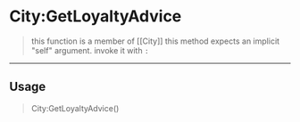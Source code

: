 # City:GetLoyaltyAdvice
> this function is a member of [[City]]
> this method expects an implicit "self" argument. invoke it with `:`
-----
## Usage
> City:GetLoyaltyAdvice()
